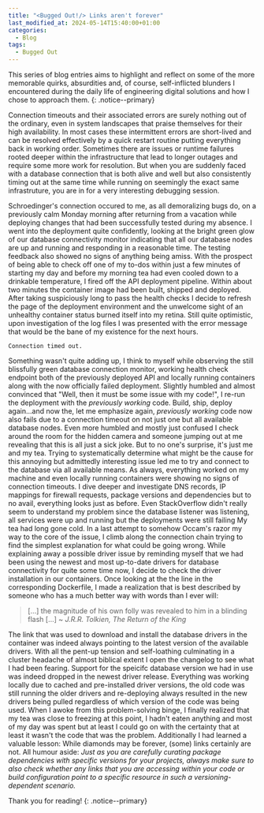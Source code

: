 ```yaml
---
title: "<Bugged Out!/> Links aren't forever"
last_modified_at: 2024-05-14T15:40:00+01:00
categories:
  - Blog
tags:
  - Bugged Out
---
```

This series of blog entries aims to highlight and reflect on some of the more memorable quirks, absurdities and, of course, self-inflicted blunders I encountered during the daily life of engineering digital solutions and how I chose to approach them.
{: .notice--primary}

Connection timeouts and their associated errors are surely nothing out of the ordinary, even in system landscapes that praise themselves for their high availability. In most cases these intermittent errors are short-lived and can be resolved effectively by a quick restart routine putting everything back in working order. Sometimes there are issues or runtime failures rooted deeper within the infrastructure that lead to longer outages and require some more work for resolution. But when you are suddenly faced with a database connection that is both alive and well but also consistently timing out at the same time while running on seemingly the exact same infrastruture, you are in for a very interesting debugging session.

Schroedinger's connection occured to me, as all demoralizing bugs do, on a previously calm Monday morning after returning from a vacation while deploying changes that had been successfully tested during my absence. I went into the deployment quite confidently, looking at the bright green glow of our database connectivity monitor indicating that all our database nodes are up and running and responding in a reasonable time. The testing feedback also showed no signs of anything being amiss. With the prospect of being able to check off one of my to-dos within just a few minutes of starting my day and before my morning tea had even cooled down to a drinkable temperature, I fired off the API deployment pipeline. Within about two minutes the container image had been built, shipped and deployed. After taking suspiciously long to pass the health checks I decide to refresh the page of the deployment environment and the unwelcome sight of an unhealthy container status burned itself into my retina. Still quite optimistic, upon investigation of the log files I was presented with the error message that would be the bane of my existence for the next hours.
```
Connection timed out.
```
Something wasn't quite adding up, I think to myself while observing the still blissfully green database connection monitor, working health check endpoint both of the previously deployed API and locally running containers along with the now officially failed deployment. Slightly humbled and almost convinced that "Well, then it must be some issue with my code!", I re-run the deployment with the _previously working_ code. Build, ship, deploy again...and now the, let me emphasize again, _previously working_ code now also fails due to a connection timeout on not just one but all available database nodes. Even more humbled and mostly just confused I check around the room for the hidden camera and someone jumping out at me revealing that this is all just a sick joke. But to no one's surprise, it's just me and my tea.  Trying to systematically determine what might be the cause for this annoying but admittedly interesting issue led me to try and connect to the database via all available means. As always, everything worked on my machine and even locally running containers were showing no signs of connection timeouts. I dive deeper and investigate DNS records, IP mappings for firewall requests, package versions and dependencies but to no avail, everything looks just as before. Even StackOverflow didn't really seem to understand my problem since the database listener was listening, all services were up and running but the deployments were still failing
My tea had long gone cold. In a last attempt to somehow Occam's razor my way to the core of the issue, I climb along the connection chain trying to find the simplest explanation for what could be going wrong. While explaining away a possible driver issue by reminding myself that we had been using the newest and most up-to-date drivers for database connectivity for quite some time now, I decide to check the driver installation in our containers. Once looking at the the line in the corresponding Dockerfile, I made a realization that is best described by someone who has a much better way with words than I ever will:

 > [...] the magnitude of his own folly was revealed to him in a blinding flash [...]
 > ~ _J.R.R. Tolkien, The Return of the King_

The link that was used to download and install the database drivers in the container was indeed always pointing to the latest version of the available drivers. With all the pent-up tension and self-loathing culminating in a cluster headache of almost biblical extent I open the changelog to see what I had been fearing. Support for the speicifc database version we had in use was indeed dropped in the newest driver release. Everything was working locally due to cached and pre-installed driver versions, the old code was still running the older drivers and re-deploying always resulted in the new drivers being pulled regardless of which version of the code was being used. When I awoke from this problem-solving binge, I finally realized that my tea was close to freezing at this point, I hadn't eaten anything and most of my day was spent but at least I could go on with the certainty that at least it wasn't the code that was the problem. Additionally I had learned a valuable lesson: While diamonds may be forever, (some) links certainly are not. 
All humour aside: _Just as you are carefully curating package dependencies with specific versions for your projects, always make sure to also check whether any links that you are accessing within your code or build configuration point to a specific resource in such a versioning-dependent scenario._

Thank you for reading!
{: .notice--primary}